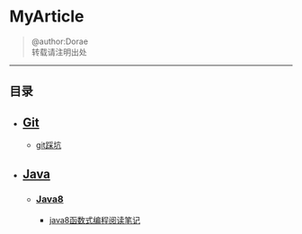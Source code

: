 # MyArticle
> @author:Dorae  
> 转载请注明出处

----

## 目录

+ ## [Git](./Git/)
	+ [git踩坑 ](./Git/Git踩坑记.md)
+ ## [Java](./Java/)
	+ ### [Java8](./Java/)
		+ [java8函数式编程阅读笔记](./Java/Java8/java8函数式编程阅读笔记.md)